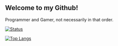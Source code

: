 ## Welcome to my Github!
Programmer and Gamer, not necessarily in that order.

[![Status](https://github-readme-stats.vercel.app/api?username=kimidomaru&show_icons=true&include_all_commits=true&theme=tokyonight)](https://github.com/anuraghazra/github-readme-stats)

[![Top Langs](https://github-readme-stats.vercel.app/api/top-langs/?username=kimidomaru&langs_count=10&layout=compact&theme=tokyonight)](https://github.com/anuraghazra/github-readme-stats)

